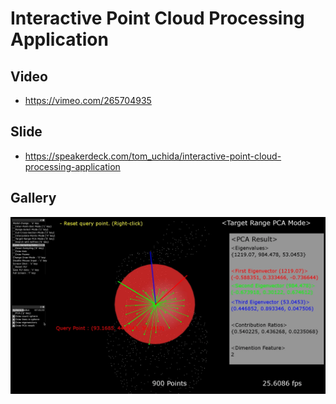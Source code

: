 # Interactive Point Cloud Processing Application

## Video
- https://vimeo.com/265704935

## Slide
- https://speakerdeck.com/tom_uchida/interactive-point-cloud-processing-application

## Gallery
![sample](bin/data/figures/sample.png)